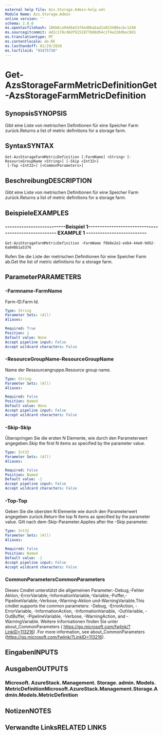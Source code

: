 ```yaml
---
external help file: Azs.Storage.Admin-help.xml
Module Name: Azs.Storage.Admin
online version: ''
schema: 2.0.0
ms.openlocfilehash: 186b6ca94d6e53f4a40babad2a923406ecbc1248
ms.sourcegitcommit: 4d2c178cd6df9151877b08d54c1f4a228dbec9d1
ms.translationtype: MT
ms.contentlocale: de-DE
ms.lasthandoff: 01/29/2020
ms.locfileid: "93475730"
---
```

# <span data-ttu-id="a5fd8-101">Get-AzsStorageFarmMetricDefinition</span><span class="sxs-lookup"><span data-stu-id="a5fd8-101">Get-AzsStorageFarmMetricDefinition</span></span>

## <span data-ttu-id="a5fd8-102">Synopsis</span><span class="sxs-lookup"><span data-stu-id="a5fd8-102">SYNOPSIS</span></span>
<span data-ttu-id="a5fd8-103">Gibt eine Liste von metrischen Definitionen für eine Speicher Farm zurück.</span><span class="sxs-lookup"><span data-stu-id="a5fd8-103">Returns a list of metric definitions for a storage farm.</span></span>

## <span data-ttu-id="a5fd8-104">Syntax</span><span class="sxs-lookup"><span data-stu-id="a5fd8-104">SYNTAX</span></span>

```
Get-AzsStorageFarmMetricDefinition [-FarmName] <String> [-ResourceGroupName <String>] [-Skip <Int32>]
 [-Top <Int32>] [<CommonParameters>]
```

## <span data-ttu-id="a5fd8-105">Beschreibung</span><span class="sxs-lookup"><span data-stu-id="a5fd8-105">DESCRIPTION</span></span>
<span data-ttu-id="a5fd8-106">Gibt eine Liste von metrischen Definitionen für eine Speicher Farm zurück.</span><span class="sxs-lookup"><span data-stu-id="a5fd8-106">Returns a list of metric definitions for a storage farm.</span></span>

## <span data-ttu-id="a5fd8-107">Beispiele</span><span class="sxs-lookup"><span data-stu-id="a5fd8-107">EXAMPLES</span></span>

### <span data-ttu-id="a5fd8-108">--------------------------Beispiel 1--------------------------</span><span class="sxs-lookup"><span data-stu-id="a5fd8-108">-------------------------- EXAMPLE 1 --------------------------</span></span>
```
Get-AzsStorageFarmMetricDefinition -FarmName f9b8e2e2-e4b4-44e0-9d92-6a848b1a5376
```

<span data-ttu-id="a5fd8-109">Rufen Sie die Liste der metrischen Definitionen für eine Speicher Farm ab.</span><span class="sxs-lookup"><span data-stu-id="a5fd8-109">Get the list of metric definitions for a storage farm.</span></span>

## <span data-ttu-id="a5fd8-110">Parameter</span><span class="sxs-lookup"><span data-stu-id="a5fd8-110">PARAMETERS</span></span>

### <span data-ttu-id="a5fd8-111">-Farmname</span><span class="sxs-lookup"><span data-stu-id="a5fd8-111">-FarmName</span></span>
<span data-ttu-id="a5fd8-112">Farm-ID.</span><span class="sxs-lookup"><span data-stu-id="a5fd8-112">Farm Id.</span></span>

```yaml
Type: String
Parameter Sets: (All)
Aliases: 

Required: True
Position: 1
Default value: None
Accept pipeline input: False
Accept wildcard characters: False
```

### <span data-ttu-id="a5fd8-113">-ResourceGroupName</span><span class="sxs-lookup"><span data-stu-id="a5fd8-113">-ResourceGroupName</span></span>
<span data-ttu-id="a5fd8-114">Name der Ressourcengruppe.</span><span class="sxs-lookup"><span data-stu-id="a5fd8-114">Resource group name.</span></span>

```yaml
Type: String
Parameter Sets: (All)
Aliases: 

Required: False
Position: Named
Default value: None
Accept pipeline input: False
Accept wildcard characters: False
```

### <span data-ttu-id="a5fd8-115">-Skip</span><span class="sxs-lookup"><span data-stu-id="a5fd8-115">-Skip</span></span>
<span data-ttu-id="a5fd8-116">Überspringen Sie die ersten N Elemente, wie durch den Parameterwert angegeben.</span><span class="sxs-lookup"><span data-stu-id="a5fd8-116">Skip the first N items as specified by the parameter value.</span></span>

```yaml
Type: Int32
Parameter Sets: (All)
Aliases: 

Required: False
Position: Named
Default value: -1
Accept pipeline input: False
Accept wildcard characters: False
```

### <span data-ttu-id="a5fd8-117">-Top</span><span class="sxs-lookup"><span data-stu-id="a5fd8-117">-Top</span></span>
<span data-ttu-id="a5fd8-118">Geben Sie die obersten N Elemente wie durch den Parameterwert angegeben zurück.</span><span class="sxs-lookup"><span data-stu-id="a5fd8-118">Return the top N items as specified by the parameter value.</span></span>
<span data-ttu-id="a5fd8-119">Gilt nach dem-Skip-Parameter.</span><span class="sxs-lookup"><span data-stu-id="a5fd8-119">Applies after the -Skip parameter.</span></span>

```yaml
Type: Int32
Parameter Sets: (All)
Aliases: 

Required: False
Position: Named
Default value: -1
Accept pipeline input: False
Accept wildcard characters: False
```

### <span data-ttu-id="a5fd8-120">CommonParameters</span><span class="sxs-lookup"><span data-stu-id="a5fd8-120">CommonParameters</span></span>
<span data-ttu-id="a5fd8-121">Dieses Cmdlet unterstützt die allgemeinen Parameter:-Debug,-Fehler Aktion,-ErrorVariable,-InformationVariable,-Variable,-Puffer,-PipelineVariable,-Verbose,-Warning-Aktion und-WarningVariable.</span><span class="sxs-lookup"><span data-stu-id="a5fd8-121">This cmdlet supports the common parameters: -Debug, -ErrorAction, -ErrorVariable, -InformationAction, -InformationVariable, -OutVariable, -OutBuffer, -PipelineVariable, -Verbose, -WarningAction, and -WarningVariable.</span></span> <span data-ttu-id="a5fd8-122">Weitere Informationen finden Sie unter about_CommonParameters ( https://go.microsoft.com/fwlink/?LinkID=113216) .</span><span class="sxs-lookup"><span data-stu-id="a5fd8-122">For more information, see about_CommonParameters (https://go.microsoft.com/fwlink/?LinkID=113216).</span></span>

## <span data-ttu-id="a5fd8-123">Eingaben</span><span class="sxs-lookup"><span data-stu-id="a5fd8-123">INPUTS</span></span>

## <span data-ttu-id="a5fd8-124">Ausgaben</span><span class="sxs-lookup"><span data-stu-id="a5fd8-124">OUTPUTS</span></span>

### <span data-ttu-id="a5fd8-125">Microsoft. AzureStack. Management. Storage. admin. Models. MetricDefinition</span><span class="sxs-lookup"><span data-stu-id="a5fd8-125">Microsoft.AzureStack.Management.Storage.Admin.Models.MetricDefinition</span></span>

## <span data-ttu-id="a5fd8-126">Notizen</span><span class="sxs-lookup"><span data-stu-id="a5fd8-126">NOTES</span></span>

## <span data-ttu-id="a5fd8-127">Verwandte Links</span><span class="sxs-lookup"><span data-stu-id="a5fd8-127">RELATED LINKS</span></span>

